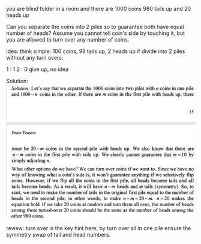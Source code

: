 you are blind folder in a room and there are 1000 coins
980 tails up and 20 heads up

Can you separate the coins into 2 piles so to guarantee both have equal number of heads?
Assume you cannot tell coin's side by touching it, but you are allowed to turn over any number of coins.

idea:
think simple:
100 coins, 98 tails up, 2 heads up
if divide into 2 piles without any turn overs:

1 : 1
2 : 0
give up, no idea

Solution:
![alt text](coin_piles_1.PNG "Analysis")

review:
turn over is the key hint here, by turn over all in one pile ensure the symmetry swap of tail and head numbers.
